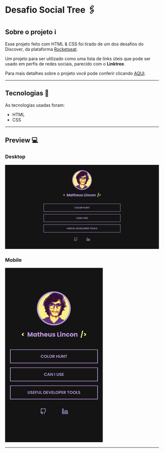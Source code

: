 # Desafio Social Tree :paperclips:

## Sobre o projeto :information_source:

Esse projeto feito com HTML & CSS foi tirado de um dos desafios do Discover, da plataforma [Rocketseat](https://app.rocketseat.com.br/discover).

Um projeto para ser utilizado como uma lista de links úteis que pode ser usado em perfis de redes sociais, parecido com o **Linktree**.

Para mais detalhes sobre o projeto você pode conferir clicando [AQUI](https://app.rocketseat.com.br/discover/challenges/social-tree).

---

## Tecnologias :wrench:

As tecnologias usadas foram:

- HTML
- CSS

---

## Preview :computer:

### Desktop

<img src="./readme-files/desktop-preview.png" min-width="375px">

### Mobile

<img src="./readme-files/mobile-preview.png" width="320px">

---
